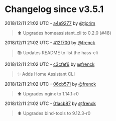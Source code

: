 # Changelog since v3.5.1

2018/12/11 21:02 UTC - [a4e9277](https://github.com/hassio-addons/addon-ssh/commit/a4e927799d3d4f3456793d155cbb1ef858f4e51a) by [@tjorim](https://github.com/tjorim)
> ⬆️ Upgrades homeassistant_cli to 0.2.0 (#48) 

2018/12/11 21:02 UTC - [412f700](https://github.com/hassio-addons/addon-ssh/commit/412f7002ffeb81dae164c3f327e2278f83687fb4) by [@frenck](https://github.com/frenck)
> :books: Updates README to list the hass-cli 

2018/12/11 21:02 UTC - [c3cfef6](https://github.com/hassio-addons/addon-ssh/commit/c3cfef680a51828c57c9d4c7b24ed756cab95f13) by [@frenck](https://github.com/frenck)
> :sparkles: Adds Home Assistant CLI 

2018/12/11 21:02 UTC - [06cb571](https://github.com/hassio-addons/addon-ssh/commit/06cb57113bb674a42bfc06f7a7c2962eb41126dc) by [@frenck](https://github.com/frenck)
> :arrow_up: Upgrades nginx to 1.14.1-r0 

2018/12/11 21:02 UTC - [01acb87](https://github.com/hassio-addons/addon-ssh/commit/01acb8785ec1087997c0ded3221a9c28c4276cbf) by [@frenck](https://github.com/frenck)
> :arrow_up: Upgrades bind-tools to 9.12.3-r0 

